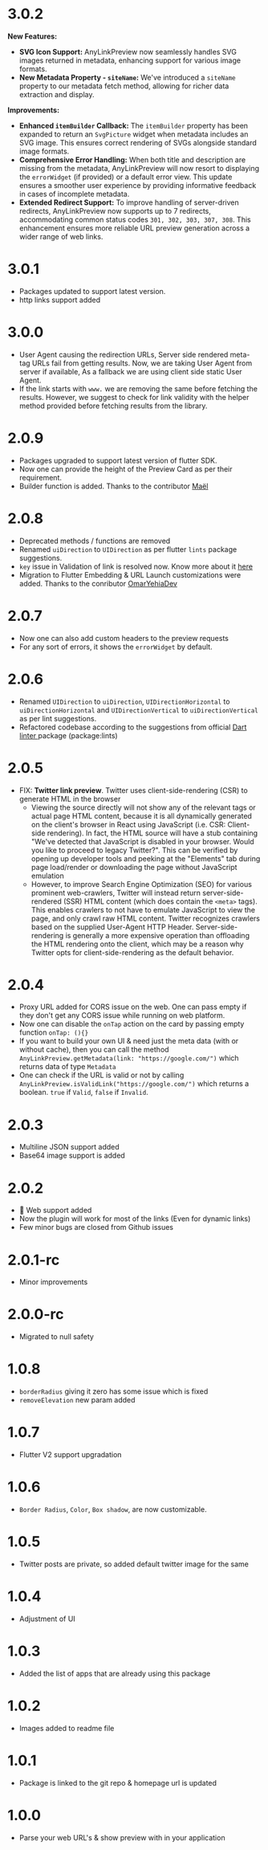 # 3.0.2

**New Features:**

- **SVG Icon Support:** AnyLinkPreview now seamlessly handles SVG images returned in metadata, enhancing support for various image formats.
- **New Metadata Property - `siteName`:** We've introduced a `siteName` property to our metadata fetch method, allowing for richer data extraction and display.

**Improvements:**

- **Enhanced `itemBuilder` Callback:** The `itemBuilder` property has been expanded to return an `SvgPicture` widget when metadata includes an SVG image. This ensures correct rendering of SVGs alongside standard image formats.
- **Comprehensive Error Handling:** When both title and description are missing from the metadata, AnyLinkPreview will now resort to displaying the `errorWidget` (if provided) or a default error view. This update ensures a smoother user experience by providing informative feedback in cases of incomplete metadata.
- **Extended Redirect Support:** To improve handling of server-driven redirects, AnyLinkPreview now supports up to 7 redirects, accommodating common status codes `301, 302, 303, 307, 308`. This enhancement ensures more reliable URL preview generation across a wider range of web links.

# 3.0.1

- Packages updated to support latest version.
- http links support added

# 3.0.0

- User Agent causing the redirection URLs, Server side rendered meta-tag URLs fail from getting results. Now, we are taking User Agent from server if available, As a fallback we are using client side static User Agent.
- If the link starts with `www.` we are removing the same before fetching the results. However, we suggest to check for link validity with the helper method provided before fetching results from the library.

# 2.0.9

- Packages upgraded to support latest version of flutter SDK.
- Now one can provide the height of the Preview Card as per their requirement.
- Builder function is added. Thanks to the contributor <a href="https://github.com/LeGoffMael">Maël</a>

# 2.0.8

- Deprecated methods / functions are removed
- Renamed `uiDirection` to `UIDirection` as per flutter `lints` package suggestions.
- `key` issue in Validation of link is resolved now. Know more about it <a href="https://github.com/sur950/any_link_preview/issues/29">here</a>
- Migration to Flutter Embedding & URL Launch customizations were added. Thanks to the conributor <a href="https://github.com/OmarYehiaDev">OmarYehiaDev</a>

# 2.0.7

- Now one can also add custom headers to the preview requests
- For any sort of errors, it shows the `errorWidget` by default.

# 2.0.6

- Renamed `UIDirection` to `uiDirection`, `UIDirectionHorizontal` to `uiDirectionHorizontal` and `UIDirectionVertical` to `uiDirectionVertical` as per lint suggestions.
- Refactored codebase according to the suggestions from official <a href="https://pub.dev/packages/lints">Dart linter </a>package (package:lints)

# 2.0.5

- FIX: <b>Twitter link preview</b>. Twitter uses client-side-rendering (CSR) to generate HTML in the browser
  - Viewing the source directly will not show any of the relevant <meta> tags or actual page HTML content, because it is all dynamically generated on the client's browser in React using JavaScript (i.e. CSR: Client-side rendering). In fact, the HTML source will have a stub containing "We've detected that JavaScript is disabled in your browser. Would you like to proceed to legacy Twitter?". This can be verified by opening up developer tools and peeking at the "Elements" tab during page load/render or downloading the page without JavaScript emulation
  - However, to improve Search Engine Optimization (SEO) for various prominent web-crawlers, Twitter will instead return server-side-rendered (SSR) HTML content (which does contain the `<meta>` tags). This enables crawlers to not have to emulate JavaScript to view the page, and only crawl raw HTML content. Twitter recognizes crawlers based on the supplied User-Agent HTTP Header. Server-side-rendering is generally a more expensive operation than offloading the HTML rendering onto the client, which may be a reason why Twitter opts for client-side-rendering as the default behavior.

# 2.0.4

- Proxy URL added for CORS issue on the web. One can pass empty if they don't get any CORS issue while running on web platform.
- Now one can disable the `onTap` action on the card by passing empty function `onTap: (){}`
- If you want to build your own UI & need just the meta data (with or without cache), then you can call the method `AnyLinkPreview.getMetadata(link: "https://google.com/")` which returns data of type `Metadata`
- One can check if the URL is valid or not by calling `AnyLinkPreview.isValidLink("https://google.com/")` which returns a boolean. `true` if `Valid`, `false` if `Invalid`.

# 2.0.3

- Multiline JSON support added
- Base64 image support is added

# 2.0.2

- 🎉 Web support added
- Now the plugin will work for most of the links (Even for dynamic links)
- Few minor bugs are closed from Github issues

# 2.0.1-rc

- Minor improvements

# 2.0.0-rc

- Migrated to null safety

# 1.0.8

- `borderRadius` giving it zero has some issue which is fixed
- `removeElevation` new param added

# 1.0.7

- Flutter V2 support upgradation

# 1.0.6

- `Border Radius`, `Color`, `Box shadow`, are now customizable.

# 1.0.5

- Twitter posts are private, so added default twitter image for the same

# 1.0.4

- Adjustment of UI

# 1.0.3

- Added the list of apps that are already using this package

# 1.0.2

- Images added to readme file

# 1.0.1

- Package is linked to the git repo & homepage url is updated

# 1.0.0

- Parse your web URL's & show preview with in your application
